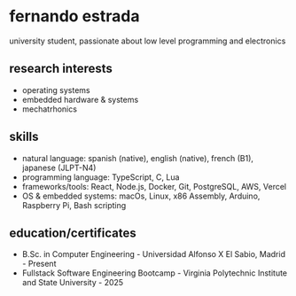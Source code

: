 # fernando estrada

university student, passionate about low level programming and electronics

## research interests

 - operating systems
 - embedded hardware & systems
 - mechatrhonics

## skills

 - natural language: spanish (native), english (native), french (B1), japanese (JLPT-N4)
 - programming language: TypeScript, C, Lua
 - frameworks/tools: React, Node.js, Docker, Git, PostgreSQL, AWS, Vercel
 - OS & embedded systems: macOs, Linux, x86 Assembly, Arduino, Raspberry Pi, Bash scripting

## education/certificates

 - B.Sc. in Computer Engineering - Universidad Alfonso X El Sabio, Madrid - Present
 - Fullstack Software Engineering Bootcamp - Virginia Polytechnic Institute and State University - 2025
